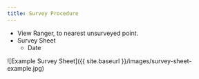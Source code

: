 ```yaml
---
title: Survey Procedure
---
```


* View Ranger, to nearest unsurveyed point.
* Survey Sheet
    * Date

![Example Survey Sheet]({{ site.baseurl }}/images/survey-sheet-example.jpg)